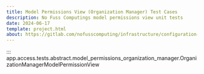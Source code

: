 ```yaml
---
title: Model Permissions View (Organization Manager) Test Cases
description: No Fuss Computings model permissions view unit tests
date: 2024-06-17
template: project.html
about: https://gitlab.com/nofusscomputing/infrastructure/configuration-management/django_app
---
```


::: app.access.tests.abstract.model_permissions_organization_manager.OrganizationManagerModelPermissionView
